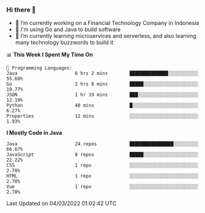 ### Hi there 👋

<!--
**mazzama/mazzama** is a ✨ _special_ ✨ repository because its `README.md` (this file) appears on your GitHub profile.

Here are some ideas to get you started:

- 🔭 I’m currently working on ...
- 🌱 I’m currently learning ...
- 👯 I’m looking to collaborate on ...
- 🤔 I’m looking for help with ...
- 💬 Ask me about ...
- 📫 How to reach me: ...
- 😄 Pronouns: ...
- ⚡ Fun fact: ...
-->

- 🔭 I’m currently working on a Financial Technology Company in Indonesia
- :gun: I'm using Go and Java to build software
- 🌱 I’m currently learning microservices and serverless, and also learning many technology buzzwords to build it

<!--START_SECTION:waka-->
📊 **This Week I Spent My Time On** 

```text
💬 Programming Languages: 
Java                     6 hrs 2 mins        ██████████████░░░░░░░░░░░   55.68% 
Go                       2 hrs 8 mins        █████░░░░░░░░░░░░░░░░░░░░   19.77% 
JSON                     1 hr 19 mins        ███░░░░░░░░░░░░░░░░░░░░░░   12.19% 
Python                   40 mins             █░░░░░░░░░░░░░░░░░░░░░░░░   6.27% 
Properties               12 mins             ░░░░░░░░░░░░░░░░░░░░░░░░░   1.93%

```

**I Mostly Code in Java** 

```text
Java                     24 repos            ████████████████░░░░░░░░░   66.67% 
JavaScript               8 repos             █████░░░░░░░░░░░░░░░░░░░░   22.22% 
CSS                      1 repo              ░░░░░░░░░░░░░░░░░░░░░░░░░   2.78% 
HTML                     1 repo              ░░░░░░░░░░░░░░░░░░░░░░░░░   2.78% 
Vue                      1 repo              ░░░░░░░░░░░░░░░░░░░░░░░░░   2.78%

```



 Last Updated on 04/03/2022 01:02:42 UTC
<!--END_SECTION:waka-->
